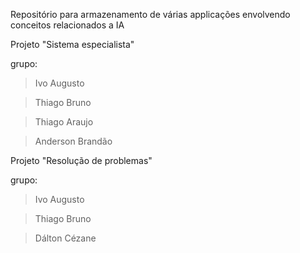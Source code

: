 Repositório para armazenamento de várias applicações envolvendo conceitos relacionados a IA


Projeto "Sistema especialista"

grupo:
> Ivo Augusto

> Thiago Bruno

> Thiago Araujo

> Anderson Brandão

Projeto "Resolução de problemas"

grupo:
> Ivo Augusto

> Thiago Bruno

> Dálton Cézane